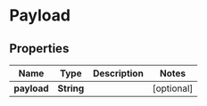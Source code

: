 
# Payload

## Properties
Name | Type | Description | Notes
------------ | ------------- | ------------- | -------------
**payload** | **String** |  |  [optional]



